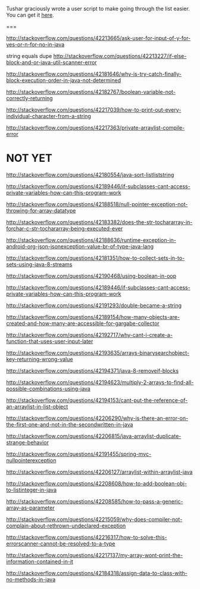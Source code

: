 Tushar graciously wrote a user script to make going through the list easier. You can get it [here](https://github.com/tusharjadhav219/Userscript-for-delete-candidates).

===


http://stackoverflow.com/questions/42213665/ask-user-for-input-of-y-for-yes-or-n-for-no-in-java

string equals dupe http://stackoverflow.com/questions/42213227/if-else-block-and-or-java-util-scanner-error

http://stackoverflow.com/questions/42181646/why-is-try-catch-finally-block-execution-order-in-java-not-determined

http://stackoverflow.com/questions/42182767/boolean-variable-not-correctly-returning

http://stackoverflow.com/questions/42217039/how-to-print-out-every-individual-character-from-a-string

http://stackoverflow.com/questions/42217363/private-arraylist-compile-error

NOT YET
=====

http://stackoverflow.com/questions/42180554/java-sort-listliststring

http://stackoverflow.com/questions/42189446/if-subclasses-cant-access-private-variables-how-can-this-program-work

http://stackoverflow.com/questions/42188518/null-pointer-exception-not-throwing-for-array-datatype

http://stackoverflow.com/questions/42183382/does-the-str-tochararray-in-forchar-c-str-tochararray-being-executed-ever

http://stackoverflow.com/questions/42188636/runtime-exception-in-android-org-json-jsonexception-value-br-of-type-java-lang

http://stackoverflow.com/questions/42181351/how-to-collect-sets-in-to-sets-using-java-8-streams

http://stackoverflow.com/questions/42190468/using-boolean-in-oop

http://stackoverflow.com/questions/42189446/if-subclasses-cant-access-private-variables-how-can-this-program-work

http://stackoverflow.com/questions/42191293/double-became-a-string

http://stackoverflow.com/questions/42189154/how-many-objects-are-created-and-how-many-are-accessible-for-gargabe-collector

http://stackoverflow.com/questions/42192717/why-cant-i-create-a-function-that-uses-user-input-later

http://stackoverflow.com/questions/42193635/arrays-binarysearchobject-key-returning-wrong-value

http://stackoverflow.com/questions/42194371/java-8-removeif-blocks

http://stackoverflow.com/questions/42194623/multiply-2-arrays-to-find-all-possible-combinations-using-java

http://stackoverflow.com/questions/42194153/cant-put-the-reference-of-an-arraylist-in-list-object

http://stackoverflow.com/questions/42206290/why-is-there-an-error-on-the-first-one-and-not-in-the-secondwritten-in-java

http://stackoverflow.com/questions/42206815/java-arraylist-duplicate-strange-behavior

http://stackoverflow.com/questions/42191455/spring-mvc-nullpointerexception

http://stackoverflow.com/questions/42206127/arraylist-within-arraylist-java

http://stackoverflow.com/questions/42208608/how-to-add-boolean-obj-to-listinteger-in-java

http://stackoverflow.com/questions/42208585/how-to-pass-a-generic-array-as-parameter

http://stackoverflow.com/questions/42215059/why-does-compiler-not-complain-about-rethrown-undeclared-exception

http://stackoverflow.com/questions/42216317/how-to-solve-this-errorscanner-cannot-be-resolved-to-a-type

http://stackoverflow.com/questions/42217137/my-array-wont-print-the-information-contained-in-it

http://stackoverflow.com/questions/42184318/assign-data-to-class-with-no-methods-in-java